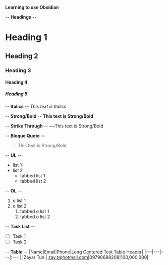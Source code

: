 **Learning to use Obsidian**

-- **Headings** --
# Heading 1
## Heading 2
### Heading 3
#### Heading 4
##### Heading 5

-- **Italics** --
*This text is Italics*

-- **Strong/Bold** --
**This text is Strong/Bold**

-- **Strike Through** --
~~This text is Strong/Bold

-- **Bloque Quote** --
>This text is Strong/Bold

-- **UL** --
- list 1
- list 2
	- tabbed list 1
	- tabbed list 2

-- **OL** --
1. o list 1
2. o list 2
	1. tabbed o list 1
	2. tabbed o list 2
	
-- **Task List** --
* [ ] Task 1
* [ ] Task 2

-- **Table** --
|Name|Email|Phone|Long Centered Test Table Header|
|---|---|---|:---:|
|Zayar Tun | zay.t@hotmail.com|09790688208|100,000,000|


